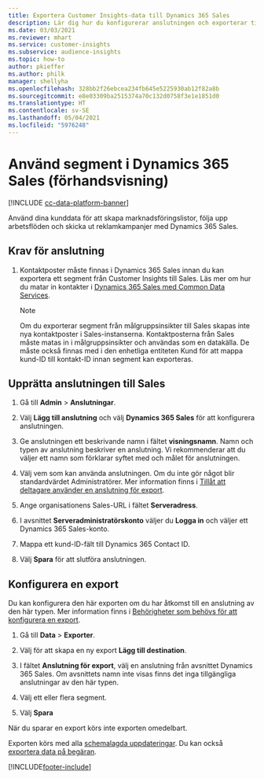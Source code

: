 ```yaml
---
title: Exportera Customer Insights-data till Dynamics 365 Sales
description: Lär dig hur du konfigurerar anslutningen och exporterar till Dynamics 365 Sales.
ms.date: 03/03/2021
ms.reviewer: mhart
ms.service: customer-insights
ms.subservice: audience-insights
ms.topic: how-to
author: pkieffer
ms.author: philk
manager: shellyha
ms.openlocfilehash: 328bb2f26ebcea234fb645e5225930ab12f82a8b
ms.sourcegitcommit: e8e03309ba2515374a70c132d0758f3e1e1851d0
ms.translationtype: HT
ms.contentlocale: sv-SE
ms.lasthandoff: 05/04/2021
ms.locfileid: "5976248"
---
```

# <a name="use-segments-in-dynamics-365-sales-preview"></a>Använd segment i Dynamics 365 Sales (förhandsvisning)

[!INCLUDE [cc-data-platform-banner](../includes/cc-data-platform-banner.md)]

Använd dina kunddata för att skapa marknadsföringslistor, följa upp arbetsflöden och skicka ut reklamkampanjer med Dynamics 365 Sales.

## <a name="prerequisite-for-connection"></a>Krav för anslutning

1. Kontaktposter måste finnas i Dynamics 365 Sales innan du kan exportera ett segment från Customer Insights till Sales. Läs mer om hur du matar in kontakter i [Dynamics 365 Sales med Common Data Services](connect-power-query.md).

   > [!NOTE]
   > Om du exporterar segment från målgruppsinsikter till Sales skapas inte nya kontaktposter i Sales-instanserna. Kontaktposterna från Sales måste matas in i målgruppsinsikter och användas som en datakälla. De måste också finnas med i den enhetliga entiteten Kund för att mappa kund-ID till kontakt-ID innan segment kan exporteras.

## <a name="set-up-the-connection-to-sales"></a>Upprätta anslutningen till Sales

1. Gå till **Admin** > **Anslutningar**.

1. Välj **Lägg till anslutning** och välj **Dynamics 365 Sales** för att konfigurera anslutningen.

1. Ge anslutningen ett beskrivande namn i fältet **visningsnamn**. Namn och typen av anslutning beskriver en anslutning. Vi rekommenderar att du väljer ett namn som förklarar syftet med och målet för anslutningen.

1. Välj vem som kan använda anslutningen. Om du inte gör något blir standardvärdet Administratörer. Mer information finns i [Tillåt att deltagare använder en anslutning för export](connections.md#allow-contributors-to-use-a-connection-for-exports).

1. Ange organisationens Sales-URL i fältet **Serveradress**.

1. I avsnittet **Serveradministratörskonto** väljer du **Logga in** och väljer ett Dynamics 365 Sales-konto.

1. Mappa ett kund-ID-fält till Dynamics 365 Contact ID.

1. Välj **Spara** för att slutföra anslutningen. 

## <a name="configure-an-export"></a>Konfigurera en export

Du kan konfigurera den här exporten om du har åtkomst till en anslutning av den här typen. Mer information finns i [Behörigheter som behövs för att konfigurera en export](export-destinations.md#set-up-a-new-export).

1. Gå till **Data** > **Exporter**.

1. Välj för att skapa en ny export **Lägg till destination**.

1. I fältet **Anslutning för export**, välj en anslutning från avsnittet Dynamics 365 Sales. Om avsnittets namn inte visas finns det inga tillgängliga anslutningar av den här typen.

1. Välj ett eller flera segment.

1. Välj **Spara**

När du sparar en export körs inte exporten omedelbart.

Exporten körs med alla [schemalagda uppdateringar](system.md#schedule-tab). Du kan också [exportera data på begäran](export-destinations.md#run-exports-on-demand). 

[!INCLUDE[footer-include](../includes/footer-banner.md)]
